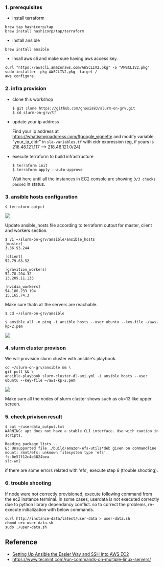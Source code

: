 
### 1. prerequisites ###

* install terraform
```
brew tap hashicorp/tap
brew install hashicorp/tap/terraform
```
* install ansible
```
brew install ansible
```
* insall aws cli and make sure having aws access key. 
```
curl "https://awscli.amazonaws.com/AWSCLIV2.pkg" -o "AWSCLIV2.pkg"
sudo installer -pkg AWSCLIV2.pkg -target /
aws configure
```

   
### 2. infra provision ###

* clone this workshop
   ```
   $ git clone https://github.com/gnosia93/slurm-on-grv.git
   $ cd slurm-on-grv/tf
   ```

* update your ip address
  
   Find your ip address at https://whatismyipaddress.com/#google_vignette and modify variable "your_ip_cidr" in `sla-variables.tf` with cidr expression (eg, if yours is 218.48.121.117 --> 218.48.121.0/24)

* execute terraform to build infrastructure
   ```
   $ terraform init
   $ terraform apply --auto-approve
   ```
   Wait here until all the instances in EC2 console are showing `3/3 checks passed` in status.

### 3. ansible hosts configuration ###
```
$ terraform output
```
![](https://github.com/gnosia93/slurm-on-grv/blob/main/tutorial/images/terraform-output-2.png)

Update ansible_hosts file according to terraform output for master, client and workers section.
```
$ vi ~/slurm-on-grv/ansible/ansible_hosts
[master]
3.36.93.244

[client]
52.79.63.52

[gravition_workers]
52.78.204.32
13.209.11.133

[nvidia_workers]         
54.180.233.194
15.165.74.3
```

Make sure thatn all the servers are reachable.
```
$ cd ~/slurm-on-grv/ansible

$ ansible all -m ping -i ansible_hosts --user ubuntu --key-file ~/aws-kp-2.pem
```
![](https://github.com/gnosia93/slurm-on-grv/blob/main/tutorial/images/ansible-output-2.png)


### 4. slurm cluster provison ###

We will provision slurm cluster with ansible's playbook.
```
cd ~/slurm-on-grv/ansible && \
git pull && \
ansible-playbook slurm-cluster-dl-ami.yml -i ansible_hosts --user ubuntu --key-file ~/aws-kp-2.pem
```
![](https://github.com/gnosia93/slurm-on-grv/blob/main/tutorial/images/ansible-output-3.png)

Make sure all the nodes of slurm cluster shows such as ok=13 like upper screen.


### 5. check privison result ###
```
$ cat ~/userdata_output.txt
WARNING: apt does not have a stable CLI interface. Use with caution in scripts.

Reading package lists...
E: Unsupported file ./build/amazon-efs-utils*deb given on commandline
mount: /mnt/efs: unknown filesystem type 'efs'.
fs-0e57f12c4e3824bea
slc-wn2
```
if there are some errors related with 'efs', execute step 6 (trouble shooting).

### 6. trouble shooting ###

If node were not correctly provisioned, execute following command from the ec2 instance terminal. 
In some cases, userdata is not executed correctly due to python library dependancy conflict. so to correct the problems, re-execute initialization with below commands. 
```
curl http://instance-data/latest/user-data > user-data.sh
chmod u+x user-data.sh
sudo ./user-data.sh
```

## Reference ##

* [Setting Up Ansible the Easier Way and SSH Into AWS EC2](https://medium.com/@elcymarion_her/setting-up-ansible-the-easier-way-and-ssh-into-aws-ec2-7c7ed2766ed6)
* https://www.tecmint.com/run-commands-on-multiple-linux-servers/
